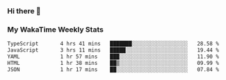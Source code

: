 ### Hi there 👋

<!--
**royschrauwen/royschrauwen** is a ✨ _special_ ✨ repository because its `README.md` (this file) appears on your GitHub profile.

Here are some ideas to get you started:

- 🔭 I’m currently working on ...
- 🌱 I’m currently learning ...
- 👯 I’m looking to collaborate on ...
- 🤔 I’m looking for help with ...
- 💬 Ask me about ...
- 📫 How to reach me: ...
- 😄 Pronouns: ...
- ⚡ Fun fact: ...
-->


### My WakaTime Weekly Stats
<!--START_SECTION:waka-->

```txt
TypeScript       4 hrs 41 mins   ███████░░░░░░░░░░░░░░░░░░   28.58 %
JavaScript       3 hrs 11 mins   █████░░░░░░░░░░░░░░░░░░░░   19.44 %
YAML             1 hr 57 mins    ███░░░░░░░░░░░░░░░░░░░░░░   11.90 %
HTML             1 hr 38 mins    ██▒░░░░░░░░░░░░░░░░░░░░░░   09.99 %
JSON             1 hr 17 mins    ██░░░░░░░░░░░░░░░░░░░░░░░   07.84 %
```

<!--END_SECTION:waka-->
